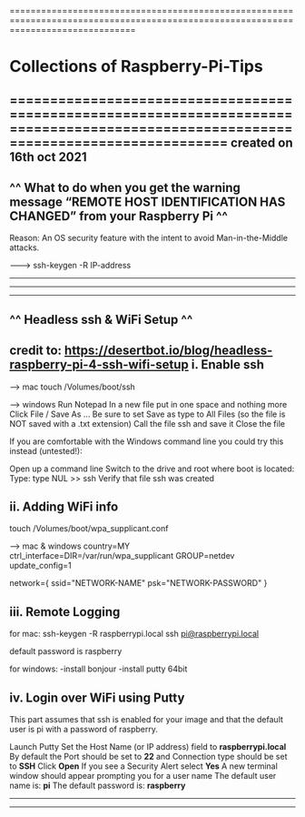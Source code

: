 ====================================================================================================================================
# Collections of Raspberry-Pi-Tips 
====================================================================================================================================
created on 16th oct 2021
-----------------------------------------------------------------------------------------------------------------
^^ What to do when you get the warning message “REMOTE HOST IDENTIFICATION HAS CHANGED” from your Raspberry Pi ^^
-----------------------------------------------------------------------------------------------------------------
Reason: An OS security feature with the intent to avoid Man-in-the-Middle attacks.

---> ssh-keygen -R IP-address

************************************************************************************************************************************
************************************************************************************************************************************


-------------------------------
^^ Headless ssh & WiFi Setup ^^
-------------------------------
credit to: https://desertbot.io/blog/headless-raspberry-pi-4-ssh-wifi-setup
i. Enable ssh
-------------
--> mac
touch /Volumes/boot/ssh

--> windows
Run Notepad
In a new file put in one space and nothing more
Click File / Save As ...
Be sure to set Save as type to All Files (so the file is NOT saved with a .txt extension)
Call the file ssh and save it
Close the file

If you are comfortable with the Windows command line you could try this instead (untested!):

Open up a command line
Switch to the drive and root where boot is located:
Type: type NUL >> ssh
Verify that file ssh was created

ii. Adding WiFi info
--------------------
touch /Volumes/boot/wpa_supplicant.conf

--> mac & windows
country=MY
ctrl_interface=DIR=/var/run/wpa_supplicant GROUP=netdev
update_config=1

network={
    ssid="NETWORK-NAME"
    psk="NETWORK-PASSWORD"
}

iii. Remote Logging
-------------------

for mac:
ssh-keygen -R raspberrypi.local
ssh pi@raspberrypi.local

default password is raspberry

for windows:
-install bonjour
-install putty 64bit

iv. Login over WiFi using Putty
-------------------------------

This part assumes that ssh is enabled for your image and that the default user is pi with a password of raspberry.

Launch Putty
Set the Host Name (or IP address) field to **raspberrypi.local**
By default the Port should be set to **22** and Connection type should be set to **SSH**
Click **Open**
If you see a Security Alert select **Yes**
A new terminal window should appear prompting you for a user name
The default user name is: **pi**
The default password is: **raspberry**


************************************************************************************************************************************
************************************************************************************************************************************

  
  
